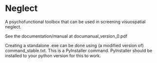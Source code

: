 # Neglect
A psychofunctional toolbox that can be used in screening visuospatial neglect. 

See the documentation/manual at documanual_version_0.pdf

Creating a standalone .exe can be done using (a modified version of) command_stable.txt. This is a PyInstaller command. PyInstaller should be installed to your python version for this to work.
